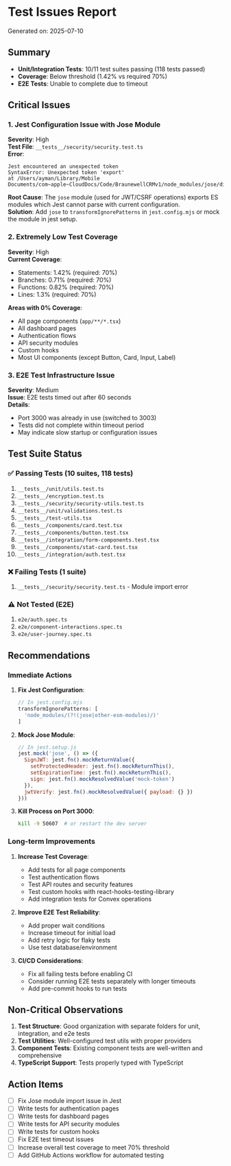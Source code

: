 # Test Issues Report

Generated on: 2025-07-10

## Summary

- **Unit/Integration Tests**: 10/11 test suites passing (118 tests passed)
- **Coverage**: Below threshold (1.42% vs required 70%)
- **E2E Tests**: Unable to complete due to timeout

## Critical Issues

### 1. Jest Configuration Issue with Jose Module
**Severity**: High  
**Test File**: `__tests__/security/security.test.ts`  
**Error**: 
```
Jest encountered an unexpected token
SyntaxError: Unexpected token 'export'
at /Users/ayman/Library/Mobile Documents/com~apple~CloudDocs/Code/BraunewellCRMv1/node_modules/jose/dist/webapi/index.js:1
```
**Root Cause**: The `jose` module (used for JWT/CSRF operations) exports ES modules which Jest cannot parse with current configuration.  
**Solution**: Add `jose` to `transformIgnorePatterns` in `jest.config.mjs` or mock the module in jest setup.

### 2. Extremely Low Test Coverage
**Severity**: High  
**Current Coverage**:
- Statements: 1.42% (required: 70%)
- Branches: 0.71% (required: 70%)
- Functions: 0.82% (required: 70%)
- Lines: 1.3% (required: 70%)

**Areas with 0% Coverage**:
- All page components (`app/**/*.tsx`)
- All dashboard pages
- Authentication flows
- API security modules
- Custom hooks
- Most UI components (except Button, Card, Input, Label)

### 3. E2E Test Infrastructure Issue
**Severity**: Medium  
**Issue**: E2E tests timed out after 60 seconds  
**Details**: 
- Port 3000 was already in use (switched to 3003)
- Tests did not complete within timeout period
- May indicate slow startup or configuration issues

## Test Suite Status

### ✅ Passing Tests (10 suites, 118 tests)
1. `__tests__/unit/utils.test.ts`
2. `__tests__/encryption.test.ts`
3. `__tests__/security/security-utils.test.ts`
4. `__tests__/unit/validations.test.ts`
5. `__tests__/test-utils.tsx`
6. `__tests__/components/card.test.tsx`
7. `__tests__/components/button.test.tsx`
8. `__tests__/integration/form-components.test.tsx`
9. `__tests__/components/stat-card.test.tsx`
10. `__tests__/integration/auth.test.tsx`

### ❌ Failing Tests (1 suite)
1. `__tests__/security/security.test.ts` - Module import error

### ⚠️ Not Tested (E2E)
1. `e2e/auth.spec.ts`
2. `e2e/component-interactions.spec.ts`
3. `e2e/user-journey.spec.ts`

## Recommendations

### Immediate Actions
1. **Fix Jest Configuration**:
   ```javascript
   // In jest.config.mjs
   transformIgnorePatterns: [
     'node_modules/(?!(jose|other-esm-modules)/)'
   ]
   ```

2. **Mock Jose Module**:
   ```javascript
   // In jest.setup.js
   jest.mock('jose', () => ({
     SignJWT: jest.fn().mockReturnValue({
       setProtectedHeader: jest.fn().mockReturnThis(),
       setExpirationTime: jest.fn().mockReturnThis(),
       sign: jest.fn().mockResolvedValue('mock-token')
     }),
     jwtVerify: jest.fn().mockResolvedValue({ payload: {} })
   }))
   ```

3. **Kill Process on Port 3000**:
   ```bash
   kill -9 50607  # or restart the dev server
   ```

### Long-term Improvements
1. **Increase Test Coverage**:
   - Add tests for all page components
   - Test authentication flows
   - Test API routes and security features
   - Test custom hooks with react-hooks-testing-library
   - Add integration tests for Convex operations

2. **Improve E2E Test Reliability**:
   - Add proper wait conditions
   - Increase timeout for initial load
   - Add retry logic for flaky tests
   - Use test database/environment

3. **CI/CD Considerations**:
   - Fix all failing tests before enabling CI
   - Consider running E2E tests separately with longer timeouts
   - Add pre-commit hooks to run tests

## Non-Critical Observations

1. **Test Structure**: Good organization with separate folders for unit, integration, and e2e tests
2. **Test Utilities**: Well-configured test utils with proper providers
3. **Component Tests**: Existing component tests are well-written and comprehensive
4. **TypeScript Support**: Tests properly typed with TypeScript

## Action Items

- [ ] Fix Jose module import issue in Jest
- [ ] Write tests for authentication pages
- [ ] Write tests for dashboard pages
- [ ] Write tests for API security modules
- [ ] Write tests for custom hooks
- [ ] Fix E2E test timeout issues
- [ ] Increase overall test coverage to meet 70% threshold
- [ ] Add GitHub Actions workflow for automated testing